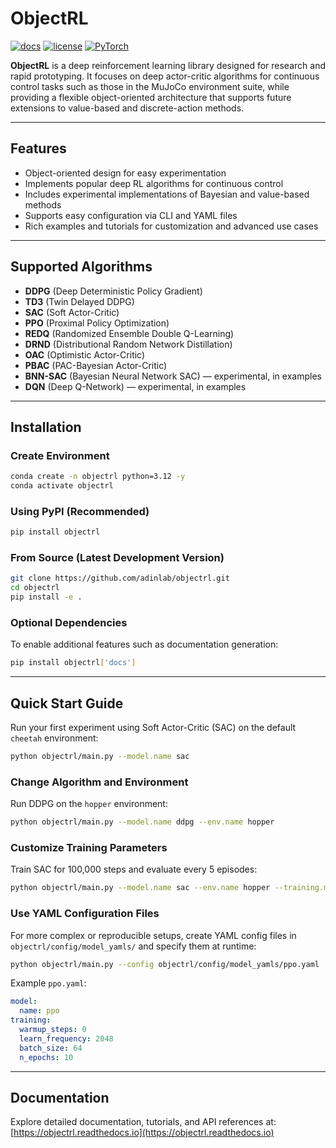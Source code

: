# ObjectRL

[![docs](https://readthedocs.org/projects/objectrl/badge/?version=latest)](https://objectrl.readthedocs.io/en/latest/)
[![license](https://img.shields.io/badge/License-Apache%202.0-blue.svg)](https://github.com/adinlab/objectrl/blob/main/LICENSE)
<a href="https://pytorch.org/get-started/locally/"><img alt="PyTorch" src="https://img.shields.io/badge/PyTorch-ee4c2c?logo=pytorch&logoColor=white"></a>

**ObjectRL** is a deep reinforcement learning library designed for research and rapid prototyping. It focuses on deep actor-critic algorithms for continuous control tasks such as those in the MuJoCo environment suite, while providing a flexible object-oriented architecture that supports future extensions to value-based and discrete-action methods.

---

## Features

- Object-oriented design for easy experimentation  
- Implements popular deep RL algorithms for continuous control  
- Includes experimental implementations of Bayesian and value-based methods  
- Supports easy configuration via CLI and YAML files  
- Rich examples and tutorials for customization and advanced use cases  

---

## Supported Algorithms

- **DDPG** (Deep Deterministic Policy Gradient)  
- **TD3** (Twin Delayed DDPG)  
- **SAC** (Soft Actor-Critic)  
- **PPO** (Proximal Policy Optimization)  
- **REDQ** (Randomized Ensemble Double Q-Learning)  
- **DRND** (Distributional Random Network Distillation)  
- **OAC** (Optimistic Actor-Critic)  
- **PBAC** (PAC-Bayesian Actor-Critic)  
- **BNN-SAC** (Bayesian Neural Network SAC) — experimental, in examples  
- **DQN** (Deep Q-Network) — experimental, in examples  

---

## Installation

### Create Environment

```bash
conda create -n objectrl python=3.12 -y
conda activate objectrl
```

### Using PyPI (Recommended)

```bash
pip install objectrl
```

### From Source (Latest Development Version)

```bash
git clone https://github.com/adinlab/objectrl.git
cd objectrl
pip install -e .
```

### Optional Dependencies

To enable additional features such as documentation generation:
```bash
pip install objectrl['docs']
```

---

## Quick Start Guide

Run your first experiment using Soft Actor-Critic (SAC) on the default `cheetah` environment:

```bash
python objectrl/main.py --model.name sac
```

### Change Algorithm and Environment

Run DDPG on the `hopper` environment:

```bash
python objectrl/main.py --model.name ddpg --env.name hopper
```

### Customize Training Parameters

Train SAC for 100,000 steps and evaluate every 5 episodes:

```bash
python objectrl/main.py --model.name sac --env.name hopper --training.max_steps 100000 --training.eval_episodes 5
```

### Use YAML Configuration Files

For more complex or reproducible setups, create YAML config files in `objectrl/config/model_yamls/` and specify them at runtime:

```bash
python objectrl/main.py --config objectrl/config/model_yamls/ppo.yaml
```

Example `ppo.yaml`:

```yaml
model:
  name: ppo
training:
  warmup_steps: 0
  learn_frequency: 2048
  batch_size: 64
  n_epochs: 10
```

---

## Documentation

Explore detailed documentation, tutorials, and API references at: [https://objectrl.readthedocs.io](https://objectrl.readthedocs.io)


